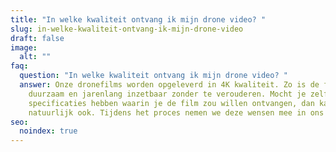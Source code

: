 ```yaml
---
title: "In welke kwaliteit ontvang ik mijn drone video? "
slug: in-welke-kwaliteit-ontvang-ik-mijn-drone-video
draft: false
image:
  alt: ""
faq:
  question: "In welke kwaliteit ontvang ik mijn drone video? "
  answer: Onze dronefilms worden opgeleverd in 4K kwaliteit. Zo is de film
    duurzaam en jarenlang inzetbaar zonder te verouderen. Mocht je zelf
    specificaties hebben waarin je de film zou willen ontvangen, dan kan dit
    natuurlijk ook. Tijdens het proces nemen we deze wensen mee in ons filmplan.
seo:
  noindex: true
---
```

